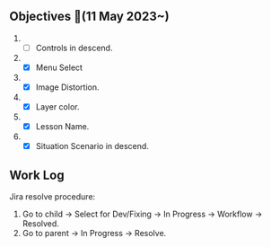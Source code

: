 ## Objectives  :notebook_with_decorative_cover:(11 May 2023~)

1. - [ ] Controls in descend.
2. - [x] Menu Select
3. - [x] Image Distortion.
4. - [x] Layer color.
5. - [x] Lesson Name.
6. - [x] Situation Scenario in descend.

## Work Log

Jira resolve procedure:
1. Go to child -> Select for Dev/Fixing -> In Progress -> Workflow -> Resolved.
2. Go to parent -> In Progress -> Resolve.
